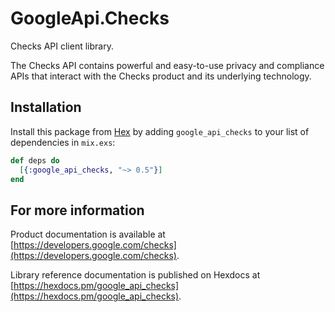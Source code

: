 # GoogleApi.Checks

Checks API client library.

The Checks API contains powerful and easy-to-use privacy and compliance APIs that interact with the Checks product and its underlying technology.

## Installation

Install this package from [Hex](https://hex.pm) by adding
`google_api_checks` to your list of dependencies in `mix.exs`:

```elixir
def deps do
  [{:google_api_checks, "~> 0.5"}]
end
```

## For more information

Product documentation is available at [https://developers.google.com/checks](https://developers.google.com/checks).

Library reference documentation is published on Hexdocs at
[https://hexdocs.pm/google_api_checks](https://hexdocs.pm/google_api_checks).
